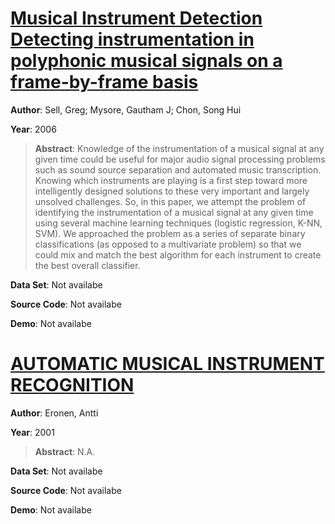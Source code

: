 #  [Musical Instrument Detection Detecting instrumentation in polyphonic musical signals on a frame-by-frame basis](http://citeseerx.ist.psu.edu/viewdoc/summary?doi=10.1.1.142.8908)
**Author**: Sell, Greg; Mysore, Gautham J; Chon, Song Hui

**Year**: 2006
>**Abstract**: Knowledge of the instrumentation of a musical signal at any given time could be useful for major audio signal processing problems such as sound source separation and automated music transcription. Knowing which instruments are playing is a first step toward more intelligently designed solutions to these very important and largely unsolved challenges. So, in this paper, we attempt the problem of identifying the instrumentation of a musical signal at any given time using several machine learning techniques (logistic regression, K-NN, SVM). We approached the problem as a series of separate binary classifications (as opposed to a multivariate problem) so that we could mix and match the best algorithm for each instrument to create the best overall classifier.

**Data Set**: Not availabe

**Source Code**: Not availabe

**Demo**: Not availabe

#  [AUTOMATIC MUSICAL INSTRUMENT RECOGNITION](http://citeseerx.ist.psu.edu/viewdoc/download?doi=10.1.1.79.6635&rep=rep1&type=pdf)
**Author**: Eronen, Antti

**Year**: 2001
>**Abstract**: N.A.

**Data Set**: Not availabe

**Source Code**: Not availabe

**Demo**: Not availabe

